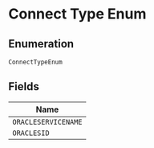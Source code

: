 
# Connect Type Enum

## Enumeration

`ConnectTypeEnum`

## Fields

| Name |
|  --- |
| `ORACLESERVICENAME` |
| `ORACLESID` |

